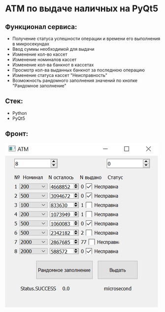 # ATM по выдаче наличных на PyQt5

## Функционал сервиса:
- Получение статуса успешности операции и времени его выполнения в микросекундах
- Ввод суммы необходимой для выдачи
- Изменение кол-во кассет
- Изменение номиналов кассет
- Изменение кол-ва банкнот в кассетах
- Просмотр кол-ва выданных банкнот за последнюю операцию
- Изменение статуса кассет "Неисправность"
- Возможность рандомного заполнения значений по кнопке "Рандомное заполнение"

## Стек:
- Python
- PyQt5

## Фронт:
![front.png](static%2Ffront.png)